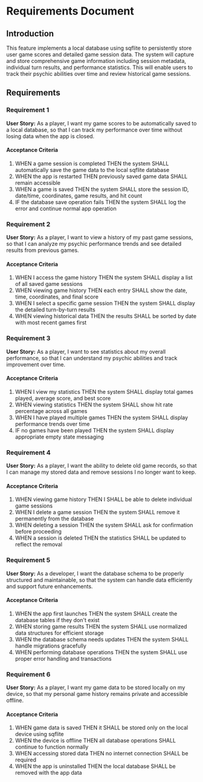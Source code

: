 # Requirements Document

## Introduction

This feature implements a local database using sqflite to persistently store user game scores and detailed game session data. The system will capture and store comprehensive game information including session metadata, individual turn results, and performance statistics. This will enable users to track their psychic abilities over time and review historical game sessions.

## Requirements

### Requirement 1

**User Story:** As a player, I want my game scores to be automatically saved to a local database, so that I can track my performance over time without losing data when the app is closed.

#### Acceptance Criteria

1. WHEN a game session is completed THEN the system SHALL automatically save the game data to the local sqflite database
2. WHEN the app is restarted THEN previously saved game data SHALL remain accessible
3. WHEN a game is saved THEN the system SHALL store the session ID, date/time, coordinates, game results, and hit count
4. IF the database save operation fails THEN the system SHALL log the error and continue normal app operation

### Requirement 2

**User Story:** As a player, I want to view a history of my past game sessions, so that I can analyze my psychic performance trends and see detailed results from previous games.

#### Acceptance Criteria

1. WHEN I access the game history THEN the system SHALL display a list of all saved game sessions
2. WHEN viewing game history THEN each entry SHALL show the date, time, coordinates, and final score
3. WHEN I select a specific game session THEN the system SHALL display the detailed turn-by-turn results
4. WHEN viewing historical data THEN the results SHALL be sorted by date with most recent games first

### Requirement 3

**User Story:** As a player, I want to see statistics about my overall performance, so that I can understand my psychic abilities and track improvement over time.

#### Acceptance Criteria

1. WHEN I view my statistics THEN the system SHALL display total games played, average score, and best score
2. WHEN viewing statistics THEN the system SHALL show hit rate percentage across all games
3. WHEN I have played multiple games THEN the system SHALL display performance trends over time
4. IF no games have been played THEN the system SHALL display appropriate empty state messaging

### Requirement 4

**User Story:** As a player, I want the ability to delete old game records, so that I can manage my stored data and remove sessions I no longer want to keep.

#### Acceptance Criteria

1. WHEN viewing game history THEN I SHALL be able to delete individual game sessions
2. WHEN I delete a game session THEN the system SHALL remove it permanently from the database
3. WHEN deleting a session THEN the system SHALL ask for confirmation before proceeding
4. WHEN a session is deleted THEN the statistics SHALL be updated to reflect the removal

### Requirement 5

**User Story:** As a developer, I want the database schema to be properly structured and maintainable, so that the system can handle data efficiently and support future enhancements.

#### Acceptance Criteria

1. WHEN the app first launches THEN the system SHALL create the database tables if they don't exist
2. WHEN storing game results THEN the system SHALL use normalized data structures for efficient storage
3. WHEN the database schema needs updates THEN the system SHALL handle migrations gracefully
4. WHEN performing database operations THEN the system SHALL use proper error handling and transactions

### Requirement 6

**User Story:** As a player, I want my game data to be stored locally on my device, so that my personal game history remains private and accessible offline.

#### Acceptance Criteria

1. WHEN game data is saved THEN it SHALL be stored only on the local device using sqflite
2. WHEN the device is offline THEN all database operations SHALL continue to function normally
3. WHEN accessing stored data THEN no internet connection SHALL be required
4. WHEN the app is uninstalled THEN the local database SHALL be removed with the app data
